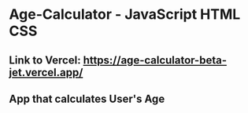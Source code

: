 # Age-Calculator - JavaScript HTML CSS 
## Link to Vercel: https://age-calculator-beta-jet.vercel.app/
## App that calculates User's Age
